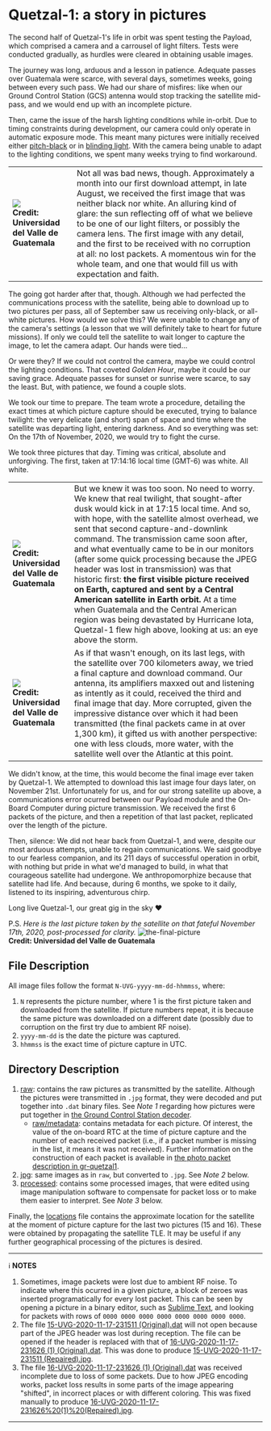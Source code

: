 # Quetzal-1: a story in pictures

The second half of Quetzal-1's life in orbit was spent testing the Payload, which comprised a camera and a carrousel of light filters. Tests were conducted gradually, as hurdles were cleared in obtaining usable images.

The journey was long, arduous and a lesson in patience. Adequate passes over Guatemala were scarce, with several days, sometimes weeks, going between every such pass. We had our share of misfires: like when our Ground Control Station (GCS) antenna would stop tracking the satellite mid-pass, and we would end up with an incomplete picture.

Then, came the issue of the harsh lighting conditions while in-orbit. Due to timing constraints during development, our camera could only operate in automatic exposure mode. This meant many pictures were initially received either [pitch-black](./jpg/4-UVG-2020-09-07-131315.jpg) or in [blinding light](./jpg/1-UVG-2020-07-25-204853.jpg). With the camera being unable to adapt to the lighting conditions, we spent many weeks trying to find workaround.

|||
|-|-|
| <img src="./jpg/3-UVG-2020-08-20-104736 (2).jpg"><br>**Credit: Universidad del Valle de Guatemala** | Not all was bad news, though. Approximately a month into our first download attempt, in late August, we received the first image that was neither black nor white. An alluring kind of glare: the sun reflecting off of what we believe to be one of our light filters, or possibly the camera lens. The first image with any detail, and the first to be received with no corruption at all: no lost packets. A momentous win for the whole team, and one that would fill us with expectation and faith. |

The going got harder after that, though. Although we had perfected the communications process with the satellite, being able to download up to two pictures per pass, all of September saw us receiving only-black, or all-white pictures. How would we solve this? We were unable to change any of the camera's settings (a lesson that we will definitely take to heart for future missions). If only we could tell the satellite to wait longer to capture the image, to let the camera adapt. Our hands were tied...

Or were they? If we could not control the camera, maybe we could control the lighting conditions. That coveted *Golden Hour*, maybe it could be our saving grace. Adequate passes for sunset or sunrise were scarce, to say the least. But, with patience, we found a couple slots.

We took our time to prepare. The team wrote a procedure, detailing the exact times at which picture capture should be executed, trying to balance twilight: the very delicate (and short) span of space and time where the satellite was departing light, entering darkness. And so everything was set: On the 17th of November, 2020, we would try to fight the curse.

We took three pictures that day. Timing was critical, absolute and unforgiving. The first, taken at 17:14:16 local time (GMT-6) was white. All white.

|||
|-|-|
| <img src="./jpg/15-UVG-2020-11-17-231511 (Repaired).jpg"><br>**Credit: Universidad del Valle de Guatemala** | But we knew it was too soon. No need to worry. We knew that real twilight, that sought-after dusk would kick in at 17:15 local time. And so, with hope, with the satellite almost overhead, we sent that second capture-and-downlink command. The transmission came soon after, and what eventually came to be in our monitors (after some quick processing because the JPEG header was lost in transmission) was that historic first: **the first visible picture received on Earth, captured and sent by a Central American satellite in Earth orbit.** At a time when Guatemala and the Central American region was being devastated by Hurricane Iota, Quetzal-1 flew high above, looking at us: an eye above the storm. |
| <img src="./jpg/16-UVG-2020-11-17-231626 (1) (Original).jpg"><br>**Credit: Universidad del Valle de Guatemala** | As if that wasn't enough, on its last legs, with the satellite over 700 kilometers away, we tried a final capture and download command. Our antenna, its amplifiers maxxed out and listening as intently as it could, received the third and final image that day. More corrupted, given the impressive distance over which it had been transmitted (the final packets came in at over 1,300 km), it gifted us with another perspective: one with less clouds, more water, with the satellite well over the Atlantic at this point. |

We didn't know, at the time, this would become the final image ever taken by Quetzal-1. We attempted to download this last image four days later, on November 21st. Unfortunately for us, and for our strong satellite up above, a communications error ocurred between our Payload module and the On-Board Computer during picture transmission. We received the first 6 packets of the picture, and then a repetition of that last packet, replicated over the length of the picture.

Then, silence: We did not hear back from Quetzal-1, and were, despite our most arduous attempts, unable to regain communications. We said goodbye to our fearless companion, and its 211 days of successful operation in orbit, with nothing but pride in what we'd managed to build, in what that courageous satellite had undergone. We anthropomorphize because that satellite had life. And because, during 6 months, we spoke to it daily, listened to its inspiring, adventurous chirp.

Long live Quetzal-1, our great gig in the sky :heart:

P.S. *Here is the last picture taken by the satellite on that fateful November 17th, 2020, post-processed for clarity.*
![the-final-picture](./processed/16-UVG-2020-11-17-231626%20(1)%20(Repaired).jpg?raw=true "The final picture taken by Quetzal-1 (processed)")
<br>**Credit: Universidad del Valle de Guatemala**

## File Description

All image files follow the format `N-UVG-yyyy-mm-dd-hhmmss`, where:

1. `N` represents the picture number, where 1 is the first picture taken and downloaded from the satellite. If picture numbers repeat, it is because the same picture was downloaded on a different date (possibly due to corruption on the first try due to ambient RF noise).
2. `yyyy-mm-dd` is the date the picture was captured.
3. `hhmmss` is the exact time of picture capture in UTC.

## Directory Description

1. [raw](./raw/): contains the raw pictures as transmitted by the satellite. Although the pictures were transmitted in `.jpg` format, they were decoded and put together into `.dat` binary files. See *Note 1* regarding how pictures were put together in [the Ground Control Station decoder](https://github.com/danalvarez/gr-quetzal1/blob/master/apps/receiver/write_photo.py).
    * [raw/metadata](./raw/metadata/): contains metadata for each picture. Of interest, the value of the on-board RTC at the time of picture capture and the number of each received packet (i.e., if a packet number is missing in the list, it means it was not received). Further information on the construction of each packet is available in [the photo packet description in gr-quetzal1](https://github.com/danalvarez/gr-quetzal1/tree/master/docs).
2. [jpg](./jpg/): same images as in `raw`, but converted to `.jpg`. See *Note 2* below.
3. [processed](./processed/): contains some processed images, that were edited using image manipulation software to compensate for packet loss or to make them easier to interpret. See *Note 3* below.

Finally, the [locations](./locations.csv) file contains the approximate location for the satellite at the moment of picture capture for the last two pictures (15 and 16). These were obtained by propagating the satellite TLE. It may be useful if any further geographical processing of the pictures is desired.

---
:information_source: **NOTES**

1. Sometimes, image packets were lost due to ambient RF noise. To indicate where this ocurred in a given picture, a block of zeroes was inserted programatically for every lost packet. This can be seen by opening a picture in a binary editor, such as [Sublime Text](https://www.sublimetext.com/), and looking for packets with rows of `0000 0000 0000 0000 0000 0000 0000 0000`. 
2. The file [15-UVG-2020-11-17-231511 (Original).dat](./raw/15-UVG-2020-11-17-231511%20(Original).dat) will not open because part of the JPEG header was lost during reception. The file can be opened if the header is replaced with that of [16-UVG-2020-11-17-231626 (1) (Original).dat](./raw/16-UVG-2020-11-17-231626%20(1)%20(Original).dat). This was done to produce [15-UVG-2020-11-17-231511 (Repaired).jpg](./jpg/15-UVG-2020-11-17-231511%20(Repaired).jpg).
3. The file [16-UVG-2020-11-17-231626 (1) (Original).dat](./raw/16-UVG-2020-11-17-231626%20(1)%20(Original).dat) was received incomplete due to loss of some packets. Due to how JPEG encoding works, packet loss results in some parts of the image appearing "shifted", in incorrect places or with different coloring. This was fixed manually to produce [16-UVG-2020-11-17-231626%20(1)%20(Repaired).jpg](./processed/16-UVG-2020-11-17-231626%20(1)%20(Repaired).jpg).

---